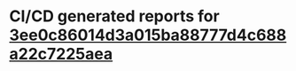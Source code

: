 # CI/CD generated reports for [3ee0c86014d3a015ba88777d4c688a22c7225aea](https://github.com/hydephp/develop/commit/3ee0c86014d3a015ba88777d4c688a22c7225aea)
